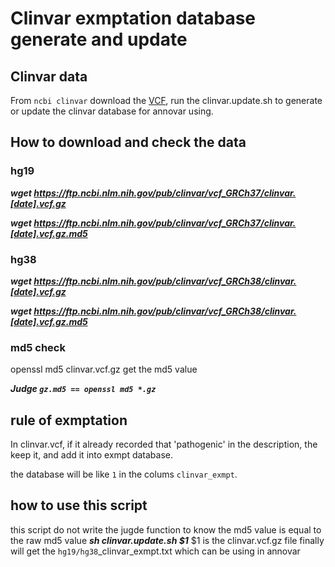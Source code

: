 # Clinvar exmptation database generate and update
## Clinvar data 
  From `ncbi clinvar` download the [VCF](https://ftp.ncbi.nlm.nih.gov/pub/clinvar/), run the clinvar.update.sh to generate or update the clinvar database for annovar using.
##  How to download and check the data
  ### hg19 
 
  ***wget https://ftp.ncbi.nlm.nih.gov/pub/clinvar/vcf_GRCh37/clinvar.[date].vcf.gz***
 
  ***wget https://ftp.ncbi.nlm.nih.gov/pub/clinvar/vcf_GRCh37/clinvar.[date].vcf.gz.md5***
 
  ### hg38
 
  ***wget https://ftp.ncbi.nlm.nih.gov/pub/clinvar/vcf_GRCh38/clinvar.[date].vcf.gz***

  ***wget https://ftp.ncbi.nlm.nih.gov/pub/clinvar/vcf_GRCh38/clinvar.[date].vcf.gz.md5***
  
  ### md5 check 
  openssl md5 clinvar.vcf.gz get the md5 value
  
  ***Judge `gz.md5 == openssl md5 *.gz`***
## rule of exmptation 
In clinvar.vcf, if it already recorded that 'pathogenic' in the description, the keep it, and add it into exmpt database.

the database will be like `1` in the colums `clinvar_exmpt`. 
## how to use this script
 this script do not write the jugde function to know the md5 value is equal to the raw md5 value 
 ***sh clinvar.update.sh $1***
 $1 is the clinvar.vcf.gz file 
finally will get the `hg19/hg38`_clinvar_exmpt.txt which can be using in annovar
